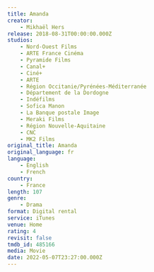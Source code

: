 ```yaml
---
title: Amanda
creator:
    - Mikhaël Hers
release: 2018-08-31T00:00:00.000Z
studios:
    - Nord-Ouest Films
    - ARTE France Cinéma
    - Pyramide Films
    - Canal+
    - Ciné+
    - ARTE
    - Région Occitanie/Pyrénées-Méditerranée
    - Département de la Dordogne
    - Indéfilms
    - Sofica Manon
    - La Banque postale Image
    - Meraki Films
    - Région Nouvelle-Aquitaine
    - CNC
    - MK2 Films
original_title: Amanda
original_language: fr
language:
    - English
    - French
country:
    - France
length: 107
genre:
    - Drama
format: Digital rental
service: iTunes
venue: Home
rating: 4
revisit: false
tmdb_id: 485166
media: Movie
date: 2022-05-07T23:27:00.000Z
---
```

